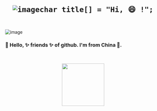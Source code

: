 <!--
**I** am a ✨ _special_ ✨ repository because its `README.md` (this file) appears on your GitHub profile.
Here are some ideas to get you started:
- 🔭 I’m currently working on ...
- 🌱 I’m currently learning ...
- 👯 I’m looking to collaborate on ...
- 🤔 I’m looking for help with ...
- 💬 Ask me about ...
- 📫 How to reach me: ...
- 😄 Pronouns: ...
- ⚡ Fun fact: ...
-->


# <div align="center"> <code> ![image](https://github.com/weston6/weston6/assets/46282365/c3984722-5cb2-4700-9e30-ef8f89bf28ec)char title[] = "Hi, 😄 !"; </code></div>



<br>

![image](https://github.com/weston6/weston6/assets/46282365/799c69cd-43f7-4628-80f4-14d4633b8df9)

### 👹 Hello, ✨ friends ✨ of github. I'm from China 💯.

<br>



<br>

<div align="center"> <img height="137px" src="https://github-readme-stats.vercel.app/api?username=weston6&hide_title=true&hide_border=false&show_icons=true&line_height=21&text_color=000&theme=shadow_green" /> </div>

<br>
<!--

<div align="center"> <img src="https://github-profile-trophy.vercel.app/?username=weston6" /> </div>
-->
